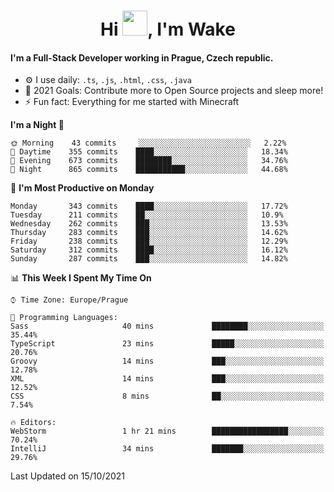 <h1 align="center">Hi <img src="https://raw.githubusercontent.com/MrWakeCZ/MrWakeCZ/master/Hi.gif" width="40px" />, I'm Wake</h1>

#### I'm a Full-Stack Developer working in Prague, Czech republic.
- ⚙️ I use daily: `.ts`, `.js`, `.html`, `.css`, `.java`
- 🥅 2021 Goals: Contribute more to Open Source projects and sleep more!
- ⚡ Fun fact: Everything for me started with Minecraft

<!--START_SECTION:waka-->
**I'm a Night 🦉** 

```text
🌞 Morning    43 commits     ░░░░░░░░░░░░░░░░░░░░░░░░░   2.22% 
🌆 Daytime    355 commits    ████░░░░░░░░░░░░░░░░░░░░░   18.34% 
🌃 Evening    673 commits    ████████░░░░░░░░░░░░░░░░░   34.76% 
🌙 Night      865 commits    ███████████░░░░░░░░░░░░░░   44.68%

```
📅 **I'm Most Productive on Monday** 

```text
Monday       343 commits    ████░░░░░░░░░░░░░░░░░░░░░   17.72% 
Tuesday      211 commits    ██░░░░░░░░░░░░░░░░░░░░░░░   10.9% 
Wednesday    262 commits    ███░░░░░░░░░░░░░░░░░░░░░░   13.53% 
Thursday     283 commits    ███░░░░░░░░░░░░░░░░░░░░░░   14.62% 
Friday       238 commits    ███░░░░░░░░░░░░░░░░░░░░░░   12.29% 
Saturday     312 commits    ████░░░░░░░░░░░░░░░░░░░░░   16.12% 
Sunday       287 commits    ███░░░░░░░░░░░░░░░░░░░░░░   14.82%

```


📊 **This Week I Spent My Time On** 

```text
⌚︎ Time Zone: Europe/Prague

💬 Programming Languages: 
Sass                     40 mins             ████████░░░░░░░░░░░░░░░░░   35.44% 
TypeScript               23 mins             █████░░░░░░░░░░░░░░░░░░░░   20.76% 
Groovy                   14 mins             ███░░░░░░░░░░░░░░░░░░░░░░   12.78% 
XML                      14 mins             ███░░░░░░░░░░░░░░░░░░░░░░   12.52% 
CSS                      8 mins              ██░░░░░░░░░░░░░░░░░░░░░░░   7.54%

🔥 Editors: 
WebStorm                 1 hr 21 mins        █████████████████░░░░░░░░   70.24% 
IntelliJ                 34 mins             ███████░░░░░░░░░░░░░░░░░░   29.76%

```


 Last Updated on 15/10/2021
<!--END_SECTION:waka-->
